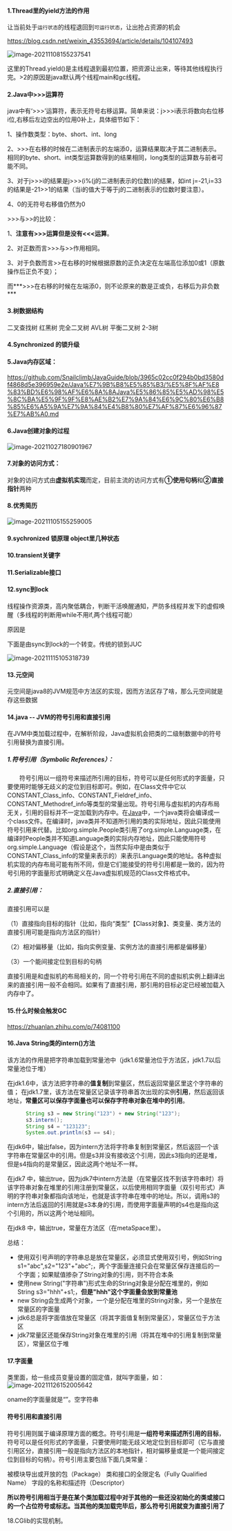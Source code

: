 #### 1.Thread里的yield方法的作用

让当前处于`运行状态`的线程退回到`可运行状态`，让出抢占资源的机会

https://blog.csdn.net/weixin_43553694/article/details/104107493

![image-20211108155237541](images/image-20211108155237541.png)

这里的Thread.yield()是主线程退到最初位置，把资源让出来，等待其他线程执行完。>2的原因是java默认两个线程main和gc线程。

#### 2.Java中>>>运算符


java中有‘>>>’运算符，表示无符号右移运算。简单来说：j>>>i表示将数向右位移i位,右移后左边空出的位用0补上，具体细节如下：

1、操作数类型：byte、short、int、long

2、>>>在右移的时候在二进制表示的左端添0，运算结果取决于其二进制表示。相同的byte、short、int类型运算数得到的结果相同，long类型的运算数与前者可能不同。

3、对于j>>>i的结果是j>>>(i%(j的二进制表示的位数))的结果，如int j=-21,i=33 的结果是-21>>1的结果（当i的值大于等于j的二进制表示的位数时要注意）。

4、0的无符号右移值仍然为0

\>>>与>>的比较：

1、**注意有>>>运算但是没有<<<运算**。

2、对正数而言>>>与>>作用相同。

3、对于负数而言>>在右移的时候根据原数的正负决定在左端高位添加0或1（原数操作后正负不变）；

而***>>>在右移的时候在左端添0，则不论原来的数是正或负，右移后为非负数***



#### 3.树数据结构

二叉查找树 红黑树 完全二叉树  AVL树   平衡二叉树  2-3树



#### 4.Synchronized 的锁升级

#### 5.Java内存区域：

https://github.com/Snailclimb/JavaGuide/blob/3965c02cc0f294b0bd3580df4868d5e396959e2e/Java%E7%9B%B8%E5%85%B3/%E5%8F%AF%E8%83%BD%E6%98%AF%E6%8A%8AJava%E5%86%85%E5%AD%98%E5%8C%BA%E5%9F%9F%E8%AE%B2%E7%9A%84%E6%9C%80%E6%B8%85%E6%A5%9A%E7%9A%84%E4%B8%80%E7%AF%87%E6%96%87%E7%AB%A0.md



#### 6.Java创建对象的过程

![image-20211027180901967](images/image-20211027180901967.png)





#### 7.对象的访问方式：

对象的访问方式由**虚拟机实现**而定，目前主流的访问方式有**①使用句柄**和**②直接指针**两种

#### 8.优秀简历

![image-20211105155259005](images/image-20211105155259005.png)



#### 9.sychronized 锁原理 object里几种状态

#### 10.transient关键字

#### 11.Serializable接口

#### 12.sync到lock

线程操作资源类，高内聚低耦合，判断干活唤醒通知，严防多线程并发下的虚假唤醒（多线程的判断用while不用if,两个线程可能）

原因是

下面是由sync到lock的一个转变。传统的锁到JUC

![image-20211115105318739](images/image-20211115105318739.png)

#### 13.元空间

元空间是java8的JVM规范中方法区的实现，因而方法区存了啥，那么元空间就是存这些数据

#### 14.java -- JVM的符号引用和直接引用

在JVM中类加载过程中，在解析阶段，Java虚拟机会把类的二级制数据中的符号引用替换为直接引用。

##### 1.符号引用（Symbolic References）：

　　符号引用以一组符号来描述所引用的目标，符号可以是任何形式的字面量，只要使用时能够无歧义的定位到目标即可。例如，在Class文件中它以CONSTANT_Class_info、CONSTANT_Fieldref_info、CONSTANT_Methodref_info等类型的常量出现。符号引用与虚拟机的内存布局无关，引用的目标并不一定加载到内存中。在[Java](http://lib.csdn.net/base/javaee)中，一个java类将会编译成一个class文件。在编译时，java类并不知道所引用的类的实际地址，因此只能使用符号引用来代替。比如org.simple.People类引用了org.simple.Language类，在编译时People类并不知道Language类的实际内存地址，因此只能使用符号org.simple.Language（假设是这个，当然实际中是由类似于CONSTANT_Class_info的常量来表示的）来表示Language类的地址。各种虚拟机实现的内存布局可能有所不同，但是它们能接受的符号引用都是一致的，因为符号引用的字面量形式明确定义在Java虚拟机规范的Class文件格式中。

##### 2.直接引用：

 直接引用可以是

（1）直接指向目标的指针（比如，指向“类型”【Class对象】、类变量、类方法的直接引用可能是指向方法区的指针）

（2）相对偏移量（比如，指向实例变量、实例方法的直接引用都是偏移量）

（3）一个能间接定位到目标的句柄

直接引用是和虚拟机的布局相关的，同一个符号引用在不同的虚拟机实例上翻译出来的直接引用一般不会相同。如果有了直接引用，那引用的目标必定已经被加载入内存中了。

#### 15.什么时候会触发GC

https://zhuanlan.zhihu.com/p/74081100

#### 16.Java String类的intern()方法

该方法的作用是把字符串加载到常量池中（jdk1.6常量池位于方法区，jdk1.7以后常量池位于堆）

在jdk1.6中，该方法把字符串的**值复制**到常量区，然后返回常量区里这个字符串的值；
在jdk1.7里，该方法在常量区记录该字符串首次出现的实例**引用**，然后返回该地址，**常量区可以保存字面量也可以保存字符串对象在堆中的引用**。

```java
      String s3 = new String("123") + new String("123");     
      s3.intern();        
      String s4 = "123123";        
      System.out.println(s3 == s4);
```

在jdk6中，输出false，因为intern方法将字符串复制到常量区，然后返回一个该字符串在常量区中的引用。但是s3并没有接收这个引用，因此s3指向的还是堆，但是s4指向的是常量区，因此这两个地址不一样。

在jdk7 中，输出true，因为jdk7中intern方法是（在常量区找不到该字符串时）将该字符串对象在堆里的引用注册到常量区，以后使用相同字面量（双引号形式）声明的字符串对象都指向该地址，也就是该字符串在堆中的地址。所以，调用s3的intern方法后返回的引用就是s3本身的引用，而使用字面量声明的s4也是指向这个引用的，所以这两个地址相同。

在jdk8 中，输出true，常量在方法区（在metaSpace里）。

总结：

- 使用双引号声明的字符串总是放在常量区，必须显式使用双引号，例如String s1="abc",s2="123"+"abc";，两个字面量连接只会在常量区保存连接后的一个字面；如果赋值掺杂了String对象的引用，则不符合本条
- 使用new String("字符串")形式生命的String对象是分配在堆里的，例如String s3="hhh"+s1;，**但是"hhh"这个字面量会放到常量池**
- new String会生成两个对象，一个是分配在堆里的String对象，另一个是放在常量区的字面量
- jdk6总是将字面值放在常量区（将其字面值复制到常量区），常量区位于方法区
- jdk7常量区还能保存String对象在堆里的引用（将其在堆中的引用复制到常量区），常量区位于堆

#### 17.字面量

类里面，给一些成员变量设置的固定值，就叫字面量，如：
![image-20211126152005642](images/image-20211126152005642.png)

oname的字面量就是“”。空字符串

#### 符号引用和直接引用

符号引用则属于编译原理方面的概念。符号引用是**一组符号来描述所引用的目标**，符号可以是任何形式的字面量，只要使用时能无歧义地定位到目标即可（它与直接引用区分，直接引用一般是指向方法区的本地指针，相对偏移量或是一个能间接定位到目标的句柄）。符号引用主要包括下面几类常量：

被模块导出或开放的包（Package）
类和接口的全限定名（Fully Qualified Name）
字段的名称和描述符（Descriptor）

**所以符号引用相当于是在某个类加载过程中对于其他的一些还没初始化的类或接口的一个占位符号或标志。当其他的类加载完毕后，那么符号引用就变为直接引用了**

18.CGlib的实现机制。

